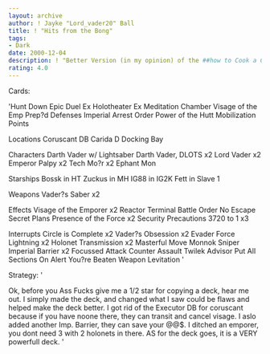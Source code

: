 ```yaml
---
layout: archive
author: ! Jayke "Lord_vader20" Ball
title: ! "Hits from the Bong"
tags:
- Dark
date: 2000-12-04
description: ! "Better Version (in my opinion) of the ##how to Cook a Chevin deck##"
rating: 4.0
---
```

Cards: 

'Hunt Down
Epic Duel
Ex Holotheater
Ex Meditation Chamber
Visage of the Emp
Prep?d Defenses
Imperial Arrest Order
Power of the Hutt
Mobilization Points

Locations
Coruscant DB
Carida
D Docking Bay

Characters
Darth Vader w/ Lightsaber
Darth Vader, DLOTS x2
Lord Vader x2
Emperor Palpy x2
Tech Mo?r x2
Ephant Mon

Starships
Bossk in HT
Zuckus in MH
IG88 in IG2K
Fett in Slave 1

Weapons
Vader?s Saber x2

Effects
Visage of the Emporer x2
Reactor Terminal
Battle Order
No Escape
Secret Plans
Presence of the Force x2
Security Precautions
3720 to 1 x3

Interrupts
Circle is Complete x2
Vader?s Obsession x2
Evader
Force Lightning x2
Holonet Transmission x2
Masterful Move
Monnok
Sniper
Imperial Barrier x2
Focussed Attack
Counter Assault
Twilek Advisor
Put All Sections On Alert
You?re Beaten
Weapon Levitation  '

Strategy: '

Ok, before you Ass Fucks give me a 1/2 star for copying a deck, hear me out. I simply made the deck, and changed what I saw could be flaws and helped make the deck better. I got rid of the Executor DB for coruscant because if you have noone there, they can transit and cancel visage. I aslo added another Imp. Barrier, they can save your @@$.  I ditched an emporer, you dont need 3 with 2 holonets in there.
AS for the deck goes, it is a VERY powerfull deck.  '